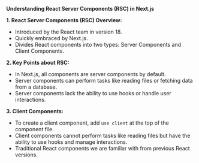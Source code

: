 **Understanding React Server Components (RSC) in Next.js**

**1. React Server Components (RSC) Overview:**
   - Introduced by the React team in version 18.
   - Quickly embraced by Next.js.
   - Divides React components into two types: Server Components and Client Components.

**2. Key Points about RSC:**
   - In Next.js, all components are server components by default.
   - Server components can perform tasks like reading files or fetching data from a database.
   - Server components lack the ability to use hooks or handle user interactions.

**3. Client Components:**
   - To create a client component, add `use client` at the top of the component file.
   - Client components cannot perform tasks like reading files but have the ability to use hooks and manage interactions.
   - Traditional React components we are familiar with from previous React versions.

